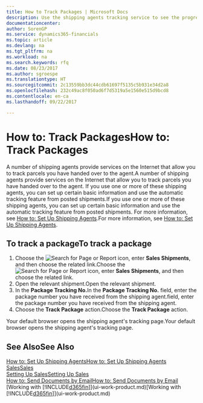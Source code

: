 ```yaml
---
title: How to Track Packages | Microsoft Docs
description: Use the shipping agents tracking service to see the progress of a delivery.
documentationcenter: 
author: SorenGP
ms.service: dynamics365-financials
ms.topic: article
ms.devlang: na
ms.tgt_pltfrm: na
ms.workload: na
ms.search.keywords: rfq
ms.date: 08/23/2017
ms.author: sgroespe
ms.translationtype: HT
ms.sourcegitcommit: 2c13559bb3dc44cdb61697f5135c5b931e34d2a8
ms.openlocfilehash: 232c49ac8f050ad6f7d5319a5e1560e515d9bcd8
ms.contentlocale: en-ca
ms.lasthandoff: 09/22/2017

---
```

# <a name="how-to-track-packages"></a><span data-ttu-id="ce545-103">How to: Track Packages</span><span class="sxs-lookup"><span data-stu-id="ce545-103">How to: Track Packages</span></span>
<span data-ttu-id="ce545-104">A number of shipping agents provide services on the Internet that allow you to track parcels you have handed over to the agent.</span><span class="sxs-lookup"><span data-stu-id="ce545-104">A number of shipping agents provide services on the Internet that allow you to track parcels you have handed over to the agent.</span></span> <span data-ttu-id="ce545-105">If you use one or more of these shipping agents, you can set up certain basic information and use the automatic tracking feature from posted shipments.</span><span class="sxs-lookup"><span data-stu-id="ce545-105">If you use one or more of these shipping agents, you can set up certain basic information and use the automatic tracking feature from posted shipments.</span></span> <span data-ttu-id="ce545-106">For more information, see [How to: Set Up Shipping Agents](sales-how-to-set-up-shipping-agents.md).</span><span class="sxs-lookup"><span data-stu-id="ce545-106">For more information, see [How to: Set Up Shipping Agents](sales-how-to-set-up-shipping-agents.md).</span></span>

## <a name="to-track-a-package"></a><span data-ttu-id="ce545-107">To track a package</span><span class="sxs-lookup"><span data-stu-id="ce545-107">To track a package</span></span>
1. <span data-ttu-id="ce545-108">Choose the ![Search for Page or Report](media/ui-search/search_small.png "Search for Page or Report icon") icon, enter **Sales Shipments**, and then choose the related link.</span><span class="sxs-lookup"><span data-stu-id="ce545-108">Choose the ![Search for Page or Report](media/ui-search/search_small.png "Search for Page or Report icon") icon, enter **Sales Shipments**, and then choose the related link.</span></span>
2. <span data-ttu-id="ce545-109">Open the relevant shipment.</span><span class="sxs-lookup"><span data-stu-id="ce545-109">Open the relevant shipment.</span></span>
3. <span data-ttu-id="ce545-110">In the **Package Tracking No.**</span><span class="sxs-lookup"><span data-stu-id="ce545-110">In the **Package Tracking No.**</span></span> <span data-ttu-id="ce545-111">field, enter the package number you have received from the shipping agent.</span><span class="sxs-lookup"><span data-stu-id="ce545-111">field, enter the package number you have received from the shipping agent.</span></span>
4. <span data-ttu-id="ce545-112">Choose the **Track Package** action.</span><span class="sxs-lookup"><span data-stu-id="ce545-112">Choose the **Track Package** action.</span></span>

<span data-ttu-id="ce545-113">Your default browser opens the shipping agent's tracking page.</span><span class="sxs-lookup"><span data-stu-id="ce545-113">Your default browser opens the shipping agent's tracking page.</span></span>

## <a name="see-also"></a><span data-ttu-id="ce545-114">See Also</span><span class="sxs-lookup"><span data-stu-id="ce545-114">See Also</span></span>
[<span data-ttu-id="ce545-115">How to: Set Up Shipping Agents</span><span class="sxs-lookup"><span data-stu-id="ce545-115">How to: Set Up Shipping Agents</span></span>](sales-how-to-set-up-shipping-agents.md)  
[<span data-ttu-id="ce545-116">Sales</span><span class="sxs-lookup"><span data-stu-id="ce545-116">Sales</span></span>](sales-manage-sales.md)  
[<span data-ttu-id="ce545-117">Setting Up Sales</span><span class="sxs-lookup"><span data-stu-id="ce545-117">Setting Up Sales</span></span>](sales-setup-sales.md)  
[<span data-ttu-id="ce545-118">How to: Send Documents by Email</span><span class="sxs-lookup"><span data-stu-id="ce545-118">How to: Send Documents by Email</span></span>](ui-how-send-documents-email.md)  
<span data-ttu-id="ce545-119">[Working with [!INCLUDE[d365fin](includes/d365fin_md.md)]](ui-work-product.md)</span><span class="sxs-lookup"><span data-stu-id="ce545-119">[Working with [!INCLUDE[d365fin](includes/d365fin_md.md)]](ui-work-product.md)</span></span>

